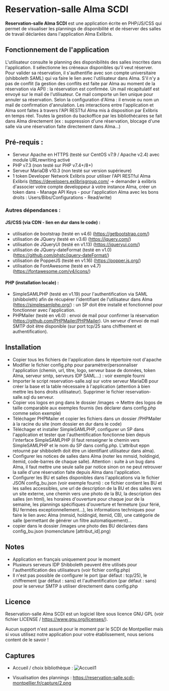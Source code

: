 # Reservation-salle Alma SCDI
**Reservation-salle Alma SCDI** est une application écrite en PHP/JS/CSS qui permet de visualiser les plannings de disponibilité et de réserver des salles de travail déclarées dans l'application Alma Exlibris.

## Fonctionnement de l'application
L'utilisateur consulte le planning des disponibilités des salles inscrites dans l'application. Il sélectionne les créneaux disponibles qu'il veut réserver.
Pour valider sa réservation, il s'authentifie avec son compte universitaire (shibboleth SAML) qui va faire le lien avec l'utilisateur dans Alma.
S'il n'y a pas de conflit (la gestion des conflits est faite par Alma au moment de la réservation via API) : la réservation est confirmée.
Un mail récapitulatif est envoyé sur le mail de l'utilisateur. Ce mail comporte un lien unique pour annuler sa réservation. Selon la configuration d'Alma : il envoie ou nom un mail de confirmation d'annulation.
Les interactions entre l'application et Alma sont faites à travers l'API RESTful Alma mis à disposition par Exlibris en temps réel. Toutes la gestion du backoffice par les bibliothécaires se fait dans Alma directement (ex : suppression d'une réservation, blocage d'une salle via une réservation faite directement dans Alma...)

## Pré-requis :
- Serveur Apache en HTTPS (testé sur CentOS v7.9 / Apache v2.4) avec module URLrewriting activé 
- PHP v7.3 (non testé sur PHP v7.4+/8+)
- Serveur MariaDB v10.3 (non testé sur version supérieure)
- 1 token Developer Network Exlibris pour utiliser l'API RESTful Alma Exlibris (https://developers.exlibrisgroup.com/ -> demander à exlibris d'associer votre compte developpeur à votre instance Alma, créer un token dans - Manage API Keys - pour l'application Alma avec les bons droits : Users/Bibs/Configurations - Read/write)

### Autres dépendances :
#### JS/CSS (via CDN - lien en dur dans le code) :
- utilisation de bootstrap (testé en v4.6) (https://getbootstrap.com/)
- utilisation de JQuery (testé en v3.6) (https://jquery.com/)
- utilisation de JQueryUI (testé en v1.13) (https://jqueryui.com/)
- utilisation de JQuery-dateFormat (testé en v1.0) (https://github.com/phstc/jquery-dateFormat/)
- utilisation de PopperJS (testé en v1.16) (https://popper.js.org/)
- utilisation de FontAwesome (testé en v4.7) (https://fontawesome.com/v4/icons/)
#### PHP (installation locale) :
- SimpleSAMLPHP (testé en v1.19) pour l'authentification via SAML (shibboleth) afin de récupérer l'identifiant de l'utilisateur dans Alma (https://simplesamlphp.org/) : un SP doit être installé et fonctionnel pour fonctionner avec l'application.
- PHPMailer (testé en v6.0) : envoi de mail pour confirmer la réservation (https://github.com/PHPMailer/PHPMailer). Un serveur d'envoi de mail SMTP doit être disponible (sur port tcp/25 sans chiffrement et authentification).

## Installation
- Copier tous les fichiers de l'application dans le répertoire root d'apache
- Modifier le fichier config.php pour paramètrer/personnaliser l'application (chemin, url, titre, logo, serveur base de données, token Alma, serveur smtp, serveurs IDP SAML...) : voir exemple fourni
- Importer le script reservation-salle.sql sur votre serveur MariaDB pour créer la base et la table nécessaire à l'application (attention à bien mettre les bons droits utilisateur). Supprimer le fichier reservation-salle.sql du serveur.
- Copier vos logos en png dans le dossier /images -> Mettre des logos de taille comparable aux exemples fournis (les déclarer dans config.php comme selon exemple)
- Téléchager PHPMailer et copier les fichiers dans un dossier /PHPMailer à la racine du site (nom dossier en dur dans le code)
- Téléchager et installer SimpleSAMLPHP, configurer un SP dans l'application et tester que l'authentification fonctionne bien depuis l'interface SimpleSAMLPHP (il faut renseigner le chemin vers SimpleSAMLPHP et le nom du SP dans config.php. L'attribut eppn retourné par shibboleth doit être un identifiant utilisateur dans alma).
- Configurer les notices de salles dans Alma (noter les mmsid, holdingid, itemid, code-barres de chaque salle). Attention : suite à un bug dans Alma, il faut mettre une seule salle par notice sinon on ne peut retrouver la salle d'une réservation faite depuis Alma dans l'application.
- Configurer les BU et salles disponibles dans l'applications via le fichier JSON config_bu.json (voir exemple fourni) : ce fichier contient les BU et les salles accessibles, une url de description de la BU et des salles vers un site externe, une chemin vers une photo de la BU, la description des salles (en html), les horaires d'ouverture pour chaque jour de la semaine, les plannings spécifiques d'ouverture et fermeture (jour férié, BU fermées exceptionnellement...), les informations techniques pour faire le lien avec Alma (mmsid, holdingid, itemid, CB), une catégorie de salle (permettant de générer un filtre automatiquement)...
- copier dans le dossier /images une photo des BU déclarées dans config_bu.json (nomenclature [attribut_id].png)

## Notes
- Application en français uniquement pour le moment
- Plusieurs serveurs IDP Shibboleth peuvent être utilisés pour l'authentification des utilisateurs (voir fichier config.php)
- Il n'est pas possible de configurer le port (par défaut : tcp/25), le chiffrement (par défaut : sans) et l'authentification (par défaut : sans) pour le serveur SMTP à utiliser directement dans config.php

## Licence
Reservation-salle Alma SCDI est un logiciel libre sous licence GNU GPL (voir fichier LICENSE / https://www.gnu.org/licenses/).
  
Aucun support n'est assuré pour le moment par le SCDI de Montpellier mais si vous utilisez notre application pour votre établissement, nous serions content de le savoir !

## Captures
- Accueil / choix bibliothèque :
![Accueil1](https://reservation-salle.scdi-montpellier.fr/capture/1.png)

- Visualisation des plannings :
https://reservation-salle.scdi-montpellier.fr/capture/2.png
